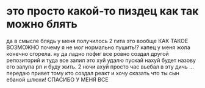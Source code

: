 # это просто какой-то пиздец как так можно блять 
да в смысле блядь у меня получилось 2 гита это вообще КАК ТАКОЕ ВОЗМОЖНО почему я не мог нормально пушить!? капец у меня жопа конечно сгорела. ну да ладно пофиг все ровно создал другой репозиторий и туда все залил это хуй удалю пускай нахуй будет назову его залупа рп и буду жить. 2 ночи ахуй просто час вьебал в эту дичь ... передаю привет тому кто создал реакт  и хочу сказать что ты сын ебаной шлюхи! СПАСИБО У МЕНЯ ВСЕ 
